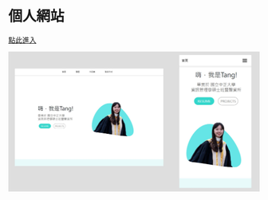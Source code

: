 # **個人網站**

[點此進入](https://tang-personal-website.vercel.app/index.html)

![image](https://github.com/tangYungChien/MY-PERSONAL-WEBSITE/blob/main/myWeb-demo.JPG)
